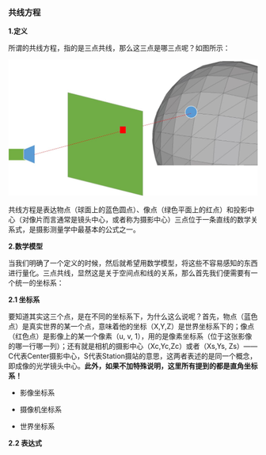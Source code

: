 ### 共线方程

**1.定义**

所谓的共线方程，指的是三点共线，那么这三点是哪三点呢？如图所示：

![](/assets/三点一线.jpg)

共线方程是表达物点（球面上的蓝色圆点）、像点（绿色平面上的红点）和投影中心（对像片而言通常是镜头中心，或者称为摄影中心）三点位于一条直线的数学关系式，是摄影测量学中最基本的公式之一。

**2.数学模型**

当我们明确了一个定义的时候，然后就希望用数学模型，将这些不容易感知的东西进行量化。三点共线，显然这是关于空间点和线的关系，那么首先我们便需要有一个统一的坐标系：

**2.1 坐标系**

要知道其实这三个点，是在不同的坐标系下，为什么这么说呢？首先，物点（蓝色点）是真实世界的某一个点，意味着他的坐标（X,Y,Z）是世界坐标系下的；像点（红色点）是影像上的某一个像素（u, v, 1），用的是像素坐标系（位于这张影像的哪一行哪一列）；还有就是相机的摄影中心（Xc,Yc,Zc）或者（Xs,Ys, Zs）——C代表Center摄影中心，S代表Station摄站的意思，这两者表述的是同一个概念，即成像的光学镜头中心。**此外，如果不加特殊说明，这里所有提到的都是直角坐标系！**

* 影像坐标系

* 摄像机坐标系

* 世界坐标系

**2.2 表达式**

